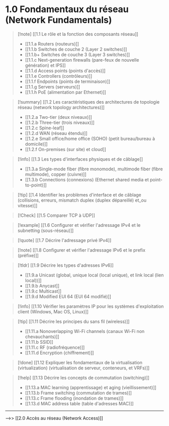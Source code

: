 
# 1.0 Fondamentaux du réseau (Network Fundamentals)


> [!note] [[1.1 Le rôle et la fonction des composants réseau]]
>- [[1.1.a Routers (routeurs)]]
>- [[1.1.b Switches de couche 2 (Layer 2 switches)]]
>- [[1.1.b+ Switches de couche 3 (Layer 3 switches)]]
>- [[1.1.c Next-generation firewalls (pare-feux de nouvelle génération) et IPS]]
>- [[1.1.d Access points (points d'accès)]]
>- [[1.1.e Controllers (contrôleurs)]]
>- [[1.1.f Endpoints (points de terminaison)]]
>- [[1.1.g Servers (serveurs)]]
>- [[1.1.h PoE (alimentation par Ethernet)]]


>[!summary] [[1.2 Les caractéristiques des architectures de topologie réseau (network topology architectures)]]
>- [[1.2.a Two-tier (deux niveaux)]]
>- [[1.2.b Three-tier (trois niveaux)]]
>- [[1.2.c Spine-leaf]]
>- [[1.2.d WAN (réseau étendu)]]
>- [[1.2.e Small office/home office (SOHO) (petit bureau/bureau à domicile)]]
>- [[1.2.f On-premises (sur site) et cloud]]


>[!info] [[1.3 Les types d'interfaces physiques et de câblage]]
>- [[1.3.a Single-mode fiber (fibre monomode), multimode fiber (fibre multimode), copper (cuivre)]]
>- [[1.3.b Connections (connexions) (Ethernet shared media et point-to-point)]]


>[!tip] [[1.4 Identifier les problèmes d'interface et de câblage (collisions, erreurs, mismatch duplex (duplex dépareillé) et_ou vitesse)]]


>[!Check] [[1.5 Comparer TCP à UDP]]


> [!example]  [[1.6 Configurer et vérifier l'adressage IPv4 et le subnetting (sous-réseau)]]


>[!quote] [[1.7 Décrire l'adressage privé IPv4]]
 

>[!note] [[1.8 Configurer et vérifier l'adressage IPv6 et le prefix (préfixe)]]


>[!tldr] [[1.9 Décrire les types d'adresses IPv6]]
>- [[1.9.a Unicast (global, unique local (local unique), et link local (lien local))]]
>- [[1.9.b Anycast]]
>- [[1.9.c Multicast]]
>- [[1.9.d Modified EUI 64 (EUI 64 modifié)]]


>[!info] [[1.10 Vérifier les paramètres IP pour les systèmes d'exploitation client (Windows, Mac OS, Linux)]]


>[!tip]  [[1.11 Décrire les principes du sans fil (wireless)]]
>- [[1.11.a Nonoverlapping Wi-Fi channels (canaux Wi-Fi non chevauchants)]]
>- [[1.11.b SSID]]
>- [[1.11.c RF (radiofréquence)]]
>- [[1.11.d Encryption (chiffrement)]]

>[!done] [[1.12 Expliquer les fondamentaux de la virtualisation (virtualization) (virtualisation de serveur, conteneurs, et VRFs)]]


>[!help] [[1.13 Décrire les concepts de commutation (switching)]]
>- [[1.13.a MAC learning (apprentissage) et aging (vieillissement)]]
>- [[1.13.b Frame switching (commutation de trames)]]
>- [[1.13.c Frame flooding (inondation de trames)]]
>- [[1.13.d MAC address table (table d'adresses MAC)]]

---

-->> [[2.0 Accès au réseau (Network Access)]]

